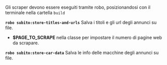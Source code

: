 
Gli scraper devono essere eseguiti tramite robo, posizionandosi con il terminale nella cartella `build`
 
**`robo subito:store-titles-and-urls`** Salva i titoli e gli url degli annunci su file.
- **$PAGE_TO_SCRAPE** nella classe per impostare il numero di pagine web da scrapare.

**`robo subito:store-car-data`** Salva le info delle macchine degli annunci su file.
